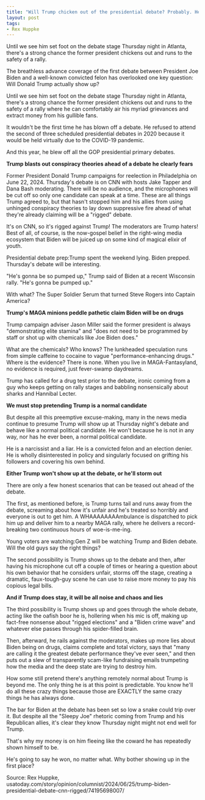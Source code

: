 ```yaml
---
title: "Will Trump chicken out of the presidential debate? Probably. He's a Grade-A coward"
layout: post
tags:
- Rex Huppke
---
```


Until we see him set foot on the debate stage Thursday night in Atlanta, there's a strong chance the former president chickens out and runs to the safety of a rally.

The breathless advance coverage of the first debate between President Joe Biden and a well-known convicted felon has overlooked one key question: Will Donald Trump actually show up?

Until we see him set foot on the debate stage Thursday night in Atlanta, there's a strong chance the former president chickens out and runs to the safety of a rally where he can comfortably air his myriad grievances and extract money from his gullible fans.

It wouldn't be the first time he has blown off a debate. He refused to attend the second of three scheduled presidential debates in 2020 because it would be held virtually due to the COVID-19 pandemic.

And this year, he blew off all the GOP presidential primary debates.

**Trump blasts out conspiracy theories ahead of a debate he clearly fears**

Former President Donald Trump campaigns for reelection in Philadelphia on June 22, 2024.
Thursday's debate is on CNN with hosts Jake Tapper and Dana Bash moderating. There will be no audience, and the microphones will be cut off so only one candidate can speak at a time. These are all things Trump agreed to, but that hasn't stopped him and his allies from using unhinged conspiracy theories to lay down suppressive fire ahead of what they're already claiming will be a "rigged" debate.

It's on CNN, so it's rigged against Trump! The moderators are Trump haters! Best of all, of course, is the now-gospel belief in the right-wing media ecosystem that Biden will be juiced up on some kind of magical elixir of youth.

Presidential debate prep:Trump spent the weekend lying. Biden prepped. Thursday's debate will be interesting.

"He's gonna be so pumped up," Trump said of Biden at a recent Wisconsin rally. "He's gonna be pumped up."

With what? The Super Soldier Serum that turned Steve Rogers into Captain America?

**Trump's MAGA minions peddle pathetic claim Biden will be on drugs**

Trump campaign adviser Jason Miller said the former president is always "demonstrating elite stamina" and "does not need to be programmed by staff or shot up with chemicals like Joe Biden does."

What are the chemicals? Who knows? The lunkheaded speculation runs from simple caffeine to cocaine to vague "performance-enhancing drugs." Where is the evidence? There is none. When you live in MAGA-Fantasyland, no evidence is required, just fever-swamp daydreams.

Trump has called for a drug test prior to the debate, ironic coming from a guy who keeps getting on rally stages and babbling nonsensically about sharks and Hannibal Lecter.

**We must stop pretending Trump is a normal candidate**

But despite all this preemptive excuse-making, many in the news media continue to presume Trump will show up at Thursday night's debate and behave like a normal political candidate. He won't because he is not in any way, nor has he ever been, a normal political candidate.

He is a narcissist and a liar. He is a convicted felon and an election denier. He is wholly disinterested in policy and singularly focused on grifting his followers and covering his own behind.

**Either Trump won't show up at the debate, or he'll storm out**

There are only a few honest scenarios that can be teased out ahead of the debate.

The first, as mentioned before, is Trump turns tail and runs away from the debate, screaming about how it's unfair and he's treated so horribly and everyone is out to get him. A WHAAAAAAAAmbulance is dispatched to pick him up and deliver him to a nearby MAGA rally, where he delivers a record-breaking two continuous hours of woe-is-me-ing.

Young voters are watching:Gen Z will be watching Trump and Biden debate. Will the old guys say the right things?

The second possibility is Trump shows up to the debate and then, after having his microphone cut off a couple of times or hearing a question about his own behavior that he considers unfair, storms off the stage, creating a dramatic, faux-tough-guy scene he can use to raise more money to pay his copious legal bills.

**And if Trump does stay, it will be all noise and chaos and lies**

The third possibility is Trump shows up and goes through the whole debate, acting like the oafish boor he is, hollering when his mic is off, making up fact-free nonsense about "rigged elections" and a "Biden crime wave" and whatever else passes through his spider-filled brain.

Then, afterward, he rails against the moderators, makes up more lies about Biden being on drugs, claims complete and total victory, says that "many are calling it the greatest debate performance they've ever seen," and then puts out a slew of transparently scam-like fundraising emails trumpeting how the media and the deep state are trying to destroy him.

How some still pretend there's anything remotely normal about Trump is beyond me. The only thing he is at this point is predictable. You know he'll do all these crazy things because those are EXACTLY the same crazy things he has always done.

The bar for Biden at the debate has been set so low a snake could trip over it. But despite all the "Sleepy Joe" rhetoric coming from Trump and his Republican allies, it's clear they know Thursday night might not end well for Trump.

That's why my money is on him fleeing like the coward he has repeatedly shown himself to be.

He's going to say he won, no matter what. Why bother showing up in the first place?

Source: Rex Huppke, usatoday.com/story/opinion/columnist/2024/06/25/trump-biden-presidential-debate-cnn-rigged/74195698007/
